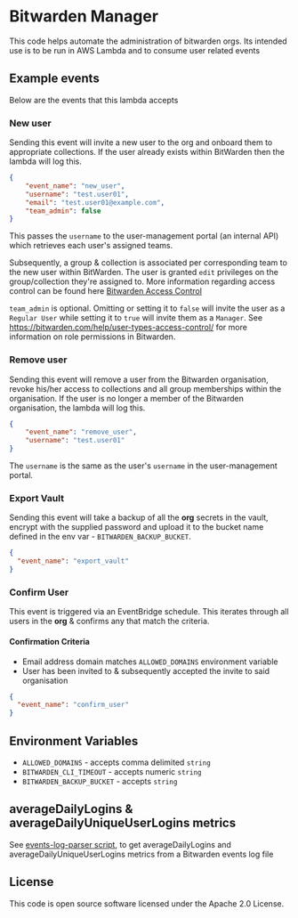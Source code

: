 # Bitwarden Manager

This code helps automate the administration of bitwarden orgs.
Its intended use is to be run in AWS Lambda and to consume user related events

## Example events

Below are the events that this lambda accepts

### New user

Sending this event will invite a new user to the org and onboard them to appropriate collections.
If the user already exists within BitWarden then the lambda will log this.

```json
{
    "event_name": "new_user",
    "username": "test.user01",
    "email": "test.user01@example.com",
    "team_admin": false
}
```

This passes the `username` to the user-management portal (an internal API) which retrieves each user's assigned teams.

Subsequently, a group & collection is associated per corresponding team to the new user within BitWarden.
The user is granted `edit` privileges on the group/collection they're assigned to.
More information regarding access control can be found here [Bitwarden Access Control](https://bitwarden.com/help/user-types-access-control/#permissions)

`team_admin` is optional. Omitting or setting it to `false` will invite the user as a `Regular User` while setting it to `true` will invite them as a `Manager`. See https://bitwarden.com/help/user-types-access-control/ for more information on role permissions in Bitwarden.

### Remove user

Sending this event will remove a user from the Bitwarden organisation, revoke his/her access to collections 
and all group memberships within the organisation.
If the user is no longer a member of the Bitwarden organisation, the lambda will log this.

```json
{
    "event_name": "remove_user",
    "username": "test.user01"
}
```

The `username` is the same as the user's `username` in the user-management portal.

### Export Vault

Sending this event will take a backup of all the **org** secrets in the vault, encrypt with the supplied password
and upload it to the bucket name defined in the env var - `BITWARDEN_BACKUP_BUCKET`.

```json
{
  "event_name": "export_vault"
}
```

### Confirm User

This event is triggered via an EventBridge schedule. This iterates through all users in the **org** & confirms
any that match the criteria.

#### Confirmation Criteria

- Email address domain matches `ALLOWED_DOMAINS` environment variable
- User has been invited to & subsequently accepted the invite to said organisation

```json
{
  "event_name": "confirm_user"
}
```

## Environment Variables

- `ALLOWED_DOMAINS` - accepts comma delimited `string`
- `BITWARDEN_CLI_TIMEOUT` - accepts numeric `string`
- `BITWARDEN_BACKUP_BUCKET` - accepts `string`

## averageDailyLogins & averageDailyUniqueUserLogins metrics

See [events-log-parser script](scripts/events-log-parser/README.md), to get averageDailyLogins and
averageDailyUniqueUserLogins metrics from a Bitwarden events log file

## License

This code is open source software licensed under the Apache 2.0 License.
